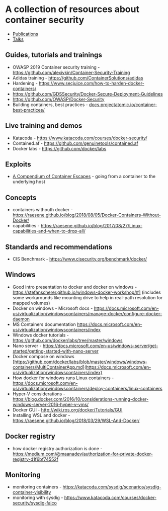 # A collection of resources about container security

* [Publications](Publications/)
* [Talks](Talks/)

## Guides, tutorials and trainings

* OWASP 2019 Container security training - https://github.com/alexivkin/Container-Security-Training
* Adidas training - https://github.com/ContainerSolutions/adidas
* Hardening - https://www.secjuice.com/how-to-harden-docker-containers/
* https://github.com/GDSSecurity/Docker-Secure-Deployment-Guidelines
* https://github.com/OWASP/Docker-Security
* Building containers, best practices - [docs.projectatomic.io/container-best-practices/](http://docs.projectatomic.io/container-best-practices/)

## Live training and demos

* Katacoda - https://www.katacoda.com/courses/docker-security/
* Contained.af - https://github.com/genuinetools/contained.af
* Docker labs - https://github.com/docker/labs

## Exploits

* [A Compendium of Container Escapes](https://i.blackhat.com/USA-19/Thursday/us-19-Edwards-Compendium-Of-Container-Escapes.pdf) - going from a container to the underlying host

## Concepts

* containers withouth docker - https://raesene.github.io/blog/2018/08/05/Docker-Containers-Without-Docker/
* capabilities - https://raesene.github.io/blog/2017/08/27/Linux-capabilities-and-when-to-drop-all/

## Standards and recommendations

* CIS Benchmark - https://www.cisecurity.org/benchmark/docker/

## Windows

* Good intro presentation to docker and docker on windows - <https://stefanscherer.github.io/windows-docker-workshop/#1> (includes some workarounds like mounting drive to help in real-path resolution for mapped volumes)
* Docker on windows - Microsoft docs - https://docs.microsoft.com/en-us/virtualization/windowscontainers/manage-docker/configure-docker-daemon
* MS Containers documentation <https://docs.microsoft.com/en-us/virtualization/windowscontainers/index>
* Windows docker tutorials - <https://github.com/docker/labs/tree/master/windows>
* Nano server - <https://docs.microsoft.com/en-us/windows-server/get-started/getting-started-with-nano-server>
* Docker compose on windows [https://github.com/docker/labs/blob/master/windows/windows-containers/MultiContainerApp.md](https://docs.microsoft.com/en-us/virtualization/windowscontainers/index)
* How docker for windows runs Linux containers - <https://docs.microsoft.com/en-us/virtualization/windowscontainers/deploy-containers/linux-containers>
* Hyper-V considerations -<https://blog.docker.com/2016/10/considerations-running-docker-windows-server-2016-hyper-v-vms/>
* Docker GUI - <http://wiki.ros.org/docker/Tutorials/GUI>
* Installing WSL and docker - https://raesene.github.io/blog/2018/03/29/WSL-And-Docker/

## Docker registry

* how docker registry authorization is done - https://medium.com/@maanadev/authorization-for-private-docker-registry-d1f6bf74552f

## Monitoring

* monitoring containers - https://katacoda.com/sysdig/scenarios/sysdig-container-visibility
* monitoring with sysdig - https://www.katacoda.com/courses/docker-security/sysdig-falco
